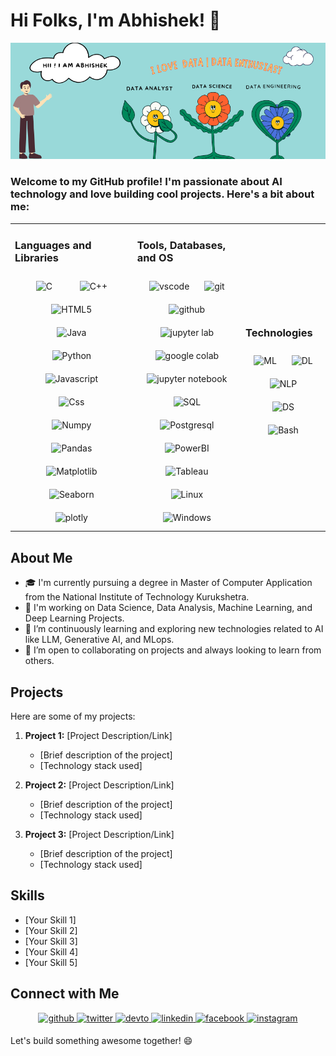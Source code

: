 <!-- Your Banner Here (You can use an image or ASCII art) -->

# Hi Folks, I'm Abhishek! 👋 
[![MasterHead](https://github.com/AbhishekKumar0313/AbhishekKumar0313/blob/main/Hii%20!%20I%20am%20Abhishek.png)](https://github.com/AbhishekKumar0313)
### Welcome to my GitHub profile! I'm passionate about AI technology and love building cool projects. Here's a bit about me:

<table><tr><td valign="" width="">
   
### Languages and Libraries
<div align="center">  
    <img style="margin: 10px 20px;" src="https://cdn.worldvectorlogo.com/logos/c-1.svg" alt="C" height="50" />  
    <img style="margin: 10px 20px;" src="https://cdn.worldvectorlogo.com/logos/c.svg" alt="C++" height="50" />  
    <img style="margin: 10px 20px;" src="https://upload.wikimedia.org/wikipedia/commons/thumb/6/61/HTML5_logo_and_wordmark.svg/240px-HTML5_logo_and_wordmark.svg.png" alt="HTML5" height="50" />  
    <img style="margin: 10px 20px;" src="https://www.vectorlogo.zone/logos/java/java-ar21.svg" alt="Java" height="50" />  
    <img style="margin: 10px 20px;" src="https://s3.dualstack.us-east-2.amazonaws.com/pythondotorg-assets/media/community/logos/python-logo-only.png" alt="Python" height="50" />  
    <img style="margin: 10px 20px;" src="https://cdn.worldvectorlogo.com/logos/logo-javascript.svg" alt="Javascript" height="50" />  
    <img style="margin: 10px 20px;" src="https://www.vectorlogo.zone/logos/w3_css/w3_css-icon.svg" alt="Css" height="50" />  
    <img style="margin: 10px 20px;" src="https://cdn.worldvectorlogo.com/logos/numpy-1.svg" alt="Numpy" height="50" />  
    <img style="margin: 10px 20px;" src="https://cdn.worldvectorlogo.com/logos/pandas.svg" alt="Pandas" height="50" /> 
    <img style="margin: 10px 20px;" src="https://cdn.worldvectorlogo.com/logos/matplotlib-1.svg" alt="Matplotlib" height="50" />  
    <img style="margin: 10px 20px;" src="https://cdn.worldvectorlogo.com/logos/seaborn-1.svg" alt="Seaborn" height="50" /> 
    <img style="margin: 10px 20px;" src="https://icon.icepanel.io/Technology/svg/Ploty.svg" alt="plotly" height="50" /> 
</div>

</div></td><td valign="" width="">

### Tools, Databases, and OS
<div align="center">  
 
<img style="margin: 10px" src="https://github.com/AbhishekKumar0313/AbhishekKumar0313/assets/99200063/cfecebbf-adeb-42e9-a237-8cbc3b68ef00" alt="vscode" height="50" />  
<img style="margin: 10px" src="https://cdn.worldvectorlogo.com/logos/git-icon.svg" alt="git" height="50" />  
<img style="margin: 10px" src="https://cdn.worldvectorlogo.com/logos/github-icon-2.svg" alt="github" height="50" />  
<img style="margin: 10px" src="https://upload.wikimedia.org/wikipedia/commons/thumb/3/38/Jupyter_logo.svg/66px-Jupyter_logo.svg.png" alt="jupyter lab" height="50" />  
<img style="margin: 10px" src="https://upload.wikimedia.org/wikipedia/commons/thumb/d/d0/Google_Colaboratory_SVG_Logo.svg/1200px-Google_Colaboratory_SVG_Logo.svg.png" alt="google colab" height="50" />  
<img style="margin: 10px" src="https://img-blog.csdnimg.cn/d15bbd340c044076954e377c98d52322.png" alt="jupyter notebook" height="50" />  
<img style="margin: 10px" src="https://symbols.getvecta.com/stencil_28/61_sql-database-generic.90b41636a8.svg" alt="SQL" height="50" />  
<img style="margin: 10px" src="https://www.vectorlogo.zone/logos/postgresql/postgresql-icon.svg" alt="Postgresql" height="50" />  
<img style="margin: 10px" src="https://upload.wikimedia.org/wikipedia/commons/thumb/c/cf/New_Power_BI_Logo.svg/900px-New_Power_BI_Logo.svg.png?20210102182532" alt="PowerBI" height="50" />  
<img style="margin: 10px" src="https://cdn.worldvectorlogo.com/logos/tableau-software.svg" alt="Tableau" height="50" />  
<img style="margin: 10px" src="https://cdn.worldvectorlogo.com/logos/linux-tux.svg" alt="Linux" height="50" />  
<img style="margin: 10px" src="https://cdn.worldvectorlogo.com/logos/microsoft-windows-11.svg" alt="Windows" height="50" />  
</div></td><td valign="" width="">

### Technologies  
<div align="center">
        <img style=" margin: 10px " src="https://cdn.iconscout.com/icon/premium/png-512-thumb/machine-learning-1952515-1649529.png?f=webp&w=256" alt="ML" height="50">
        <img  style="margin: 10px" src="https://cdn.iconscout.com/icon/premium/png-512-thumb/deep-learning-1524361-1290736.png?f=webp&w=256" alt="DL" height="50">
        <img  style="margin: 10px"  src="https://cdn.iconscout.com/icon/premium/png-512-thumb/nlp-8926384-7279481.png?f=webp&w=256" alt="NLP" height="50">
        <img  style="margin: 10px"  src="https://cdn.iconscout.com/icon/premium/png-512-thumb/data-science-4620152-3822428.png?f=webp&w=256" alt="DS" height="50">
        <img  style="margin: 10px"  src="https://cdn.iconscout.com/icon/premium/png-512-thumb/frontend-programming-3919138-3246409.png?f=webp&w=256" alt="Bash" height="50">
    </div>
</div>

</td></tr></table>  

## About Me
- 🎓 I'm currently pursuing a degree in Master of Computer Application from the National Institute of Technology Kurukshetra.
- 💼 I'm working on Data Science, Data Analysis, Machine Learning, and Deep Learning Projects.
- 🌱 I’m continuously learning and exploring new technologies related to AI like LLM, Generative AI, and MLops.
- 🤝 I’m open to collaborating on projects and always looking to learn from others.

## Projects
Here are some of my projects:

1. **Project 1:** [Project Description/Link]
   - [Brief description of the project]
   - [Technology stack used]

2. **Project 2:** [Project Description/Link]
   - [Brief description of the project]
   - [Technology stack used]

3. **Project 3:** [Project Description/Link]
   - [Brief description of the project]
   - [Technology stack used]

## Skills
- [Your Skill 1]
- [Your Skill 2]
- [Your Skill 3]
- [Your Skill 4]
- [Your Skill 5]

## Connect with Me

<div align="center">
<a href="https://github.com/rishavanand" target="_blank">
<img src=https://img.shields.io/badge/github-%2324292e.svg?&style=for-the-badge&logo=github&logoColor=white alt=github style="margin-bottom: 5px;" />
</a>
<a href="https://twitter.com/RishavAnandDev" target="_blank">
<img src=https://img.shields.io/badge/twitter-%2300acee.svg?&style=for-the-badge&logo=twitter&logoColor=white alt=twitter style="margin-bottom: 5px;" />
</a>
<a href="https://dev.to/rishavanand" target="_blank">
<img src=https://img.shields.io/badge/dev.to-%2308090A.svg?&style=for-the-badge&logo=dev.to&logoColor=white alt=devto style="margin-bottom: 5px;" />
</a>
<a href="https://linkedin.com/in/rishavanand" target="_blank">
<img src=https://img.shields.io/badge/linkedin-%231E77B5.svg?&style=for-the-badge&logo=linkedin&logoColor=white alt=linkedin style="margin-bottom: 5px;" />
</a>
<a href="https://www.facebook.com/iamrishavanand" target="_blank">
<img src=https://img.shields.io/badge/facebook-%232E87FB.svg?&style=for-the-badge&logo=facebook&logoColor=white alt=facebook style="margin-bottom: 5px;" />
</a>
<a href="https://instagram.com/RishavAnandDev" target="_blank">
<img src=https://img.shields.io/badge/instagram-%23000000.svg?&style=for-the-badge&logo=instagram&logoColor=white alt=instagram style="margin-bottom: 5px;" />
</a>  
</div> 
</p>
Let's build something awesome together! 😄
